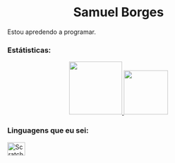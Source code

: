 <div>
<h1 align="center">Samuel Borges</h1>
  <p1 align="center">Estou apredendo a programar.</p1>
  
 ### Estátisticas:
<div align="center">
  <a href="https://github.com/samzitu">
    <img height="120em" src="https://github-readme-stats.vercel.app/api?username=samzitu&count_private=true&include_all_commits=true&show_icons=true&theme=dark&hide_border=false&show_owner=true"/>
    <img height="100em" src="https://github-readme-stats.vercel.app/api/top-langs/?username=samzitu&theme=dark&hide_border=false&&layout=compact"/>
  </a>
</div>
  
### Linguagens que eu sei:
<div>
<img align="center" alt="Scratch" height="30" width="40" src="https://img.shields.io/badge/Scratch-4097FF?style-for-the-b adge&logo-Scratch&logoColor-white">
</div><br>

